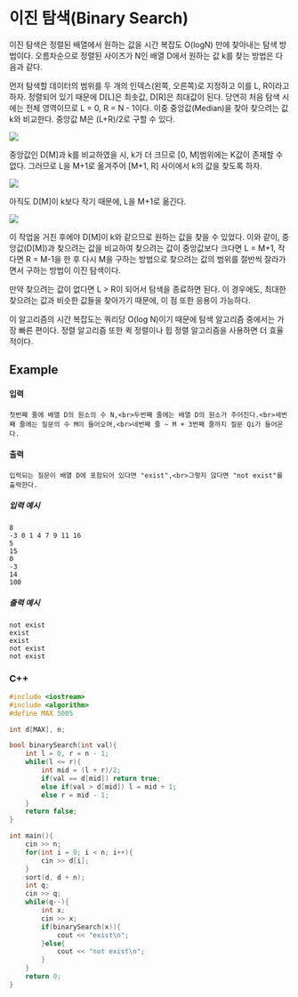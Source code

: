 # 이진 탐색(Binary Search)

이진 탐색은 정렬된 배열에서 원하는 값을 시간 복잡도 O(logN) 만에 찾아내는 탐색 방법이다. 오름차순으로 정렬된 사이즈가 N인 배열 D에서 원하는 값 k를 찾는 방법은 다음과 같다.

먼저 탐색할 데이터의 범위를 두 개의 인덱스(왼쪽, 오른쪽)로 지정하고 이를 L, R이라고 하자. 정렬되어 있기 때문에 D[L]은 최솟값, D[R]은 최대값이 된다. 당연히 처음 탐색 시에는 전체 영역이므로 L = 0, R = N - 1이다. 이중 중앙값(Median)을 찾아 찾으려는 값 k와 비교한다. 중앙값 M은 (L+R)/2로 구할 수 있다.

![](https://cdn.codeground.org/images/note/algorithm_5-1.jpg)

중앙값인 D[M]과 k를 비교하였을 시, k가 더 크므로 [0, M]범위에는 K값이 존재할 수 없다. 그러므로 L을 M+1로 옮겨주어 [M+1, R] 사이에서 k의 값을 찾도록 하자.

![](https://cdn.codeground.org/images/note/algorithm_5-2.jpg)

아직도 D[M]이 k보다 작기 때문에, L을 M+1로 옮긴다.

![](https://cdn.codeground.org/images/note/algorithm_5-3.jpg)

이 작업을 거친 후에야 D[M]이 k와 같으므로 원하는 값을 찾을 수 있었다. 이와 같이, 중앙값(D[M])과 찾으려는 값을 비교하여 찾으려는 값이 중앙값보다 크다면 L = M+1, 작다면 R = M-1을 한 후 다시 M을 구하는 방법으로 찾으려는 값의 범위를 절반씩 잘라가면서 구하는 방법이 이진 탐색이다.

만약 찾으려는 값이 없다면 L > R이 되어서 탐색을 종료하면 된다. 이 경우에도, 최대한 찾으려는 값과 비슷한 값들을 찾아가기 때문에, 이 점 또한 응용이 가능하다.

이 알고리즘의 시간 복잡도는 쿼리당 O(log N)이기 때문에 탐색 알고리즘 중에서는 가장 빠른 편이다. 정렬 알고리즘 또한 퀵 정렬이나 힙 정렬 알고리즘을 사용하면 더 효율적이다.



## Example

#### 입력

~~~
첫번째 줄에 배열 D의 원소의 수 N,<br>두번째 줄에는 배열 D의 원소가 주어진다.<br>세번째 줄에는 질문의 수 M이 들어오며,<br>네번째 줄 ~ M + 3번째 줄까지 질문 Qi가 들어온다.
~~~

#### 출력

~~~
입력되는 질문이 배열 D에 포함되어 있다면 "exist",<br>그렇지 않다면 "not exist"를 출력한다.
~~~

##### 입력 예시

~~~
8
-3 0 1 4 7 9 11 16
5
15
0
-3
14
100
~~~

##### 출력 예시

~~~
not exist
exist
exist
not exist
not exist
~~~



### C++

~~~c++
#include <iostream>
#include <algorithm>
#define MAX 5005

int d[MAX], n;

bool binarySearch(int val){
    int l = 0, r = n - 1;
    while(l <= r){
        int mid = (l + r)/2;
        if(val == d[mid]) return true;
        else if(val > d[mid]) l = mid + 1;
        else r = mid - 1;
    }
    return false;
}

int main(){
    cin >> n;
    for(int i = 0; i < n; i++){
        cin >> d[i];
    }
    sort(d, d + n);
    int q;
    cin >> q;
    while(q--){
        int x;
        cin >> x;
        if(binarySearch(x)){
            cout << "exist\n";
        }else{
            cout << "not exist\n";
        }
    }
    return 0;
}
~~~

